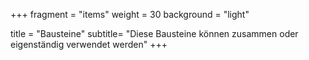 +++
fragment = "items"
weight = 30
background = "light"

title = "Bausteine"
subtitle= "Diese Bausteine k&ouml;nnen zusammen oder eigenst&auml;ndig verwendet werden"
+++